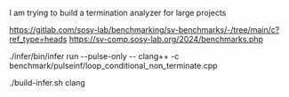I am trying to build a termination analyzer for large projects


https://gitlab.com/sosy-lab/benchmarking/sv-benchmarks/-/tree/main/c?ref_type=heads
https://sv-comp.sosy-lab.org/2024/benchmarks.php


./infer/bin/infer run --pulse-only -- clang++ -c benchmark/pulseinf/loop_conditional_non_terminate.cpp

./build-infer.sh clang      